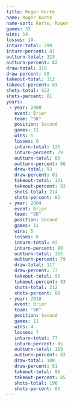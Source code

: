 ```yaml
---
title: Roger Korte
name: Roger Korte
name-sort: Korte, Roger
games: 33
wins: 14
losses: 19
inturn-total: 299
inturn-percent: 81
outturn-total: 323
outturn-percent: 82
draw-total: 310
draw-percent: 80
takeout-total: 312
takeout-percent: 83
shots-total: 622
shots-percent: 81
years:
 - year: 2000
   event: Brier
   team: "SK"
   position: Second
   games: 11
   wins: 5
   losses: 6
   inturn-total: 125
   inturn-percent: 79
   outturn-total: 89
   outturn-percent: 86
   draw-total: 93
   draw-percent: 81
   takeout-total: 121
   takeout-percent: 83
   shots-total: 214
   shots-percent: 82
 - year: 2004
   event: Brier
   team: "SK"
   position: Second
   games: 11
   wins: 5
   losses: 6
   inturn-total: 97
   inturn-percent: 80
   outturn-total: 115
   outturn-percent: 79
   draw-total: 117
   draw-percent: 77
   takeout-total: 95
   takeout-percent: 83
   shots-total: 212
   shots-percent: 80
 - year: 2010
   event: Brier
   team: "SK"
   position: Second
   games: 11
   wins: 4
   losses: 7
   inturn-total: 77
   inturn-percent: 85
   outturn-total: 119
   outturn-percent: 82
   draw-total: 100
   draw-percent: 81
   takeout-total: 96
   takeout-percent: 85
   shots-total: 196
   shots-percent: 83
---
```

